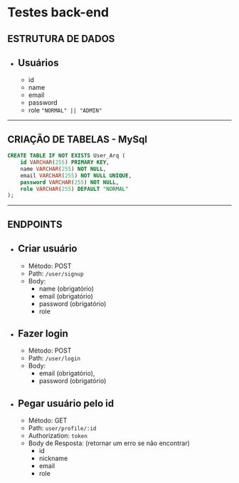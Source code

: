 # Testes back-end

## ESTRUTURA DE DADOS  
  
* ## Usuários
  * id
  * name
  * email
  * password
  * role `"NORMAL" || "ADMIN"`
---

## CRIAÇÃO DE TABELAS - MySql

```sql
CREATE TABLE IF NOT EXISTS User_Arq (
    id VARCHAR(255) PRIMARY KEY,
    name VARCHAR(255) NOT NULL,
    email VARCHAR(255) NOT NULL UNIQUE,
    password VARCHAR(255) NOT NULL,
    role VARCHAR(255) DEFAULT "NORMAL"
);
```
---

## ENDPOINTS 

* ## Criar usuário
  * Método: POST
  * Path: `/user/signup`
  * Body:
    * name (obrigatório)
    * email (obrigatório)
    * password (obrigatório)
    * role

* ## Fazer login
  * Método: POST
  * Path: `/user/login`
  * Body:
    * email (obrigatório),
    * password (obrigatório)

* ## Pegar usuário pelo id
  * Método: GET
  * Path: `user/profile/:id`
  * Authorization: `token`
  * Body de Resposta: (retornar um erro se não encontrar)
    * id
    * nickname
    * email
    * role